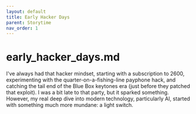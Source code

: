 ```yaml
---
layout: default
title: Early Hacker Days
parent: Storytime
nav_order: 1
---
```


# early_hacker_days.md

I've always had that hacker mindset, starting with a subscription to 2600, experimenting with the quarter-on-a-fishing-line payphone hack, and catching the tail end of the Blue Box keytones era (just before they patched that exploit). I was a bit late to that party, but it sparked something. However, my real deep dive into modern technology, particularly AI, started with something much more mundane: a light switch.
